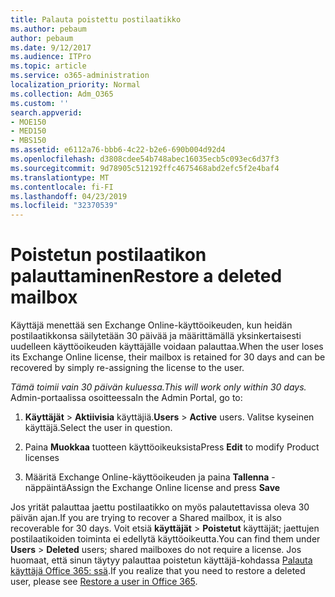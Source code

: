 ```yaml
---
title: Palauta poistettu postilaatikko
ms.author: pebaum
author: pebaum
ms.date: 9/12/2017
ms.audience: ITPro
ms.topic: article
ms.service: o365-administration
localization_priority: Normal
ms.collection: Adm_O365
ms.custom: ''
search.appverid:
- MOE150
- MED150
- MBS150
ms.assetid: e6112a76-bbb6-4c22-b2e6-690b004d92d4
ms.openlocfilehash: d3808cdee54b748abec16035ecb5c093ec6d37f3
ms.sourcegitcommit: 9d78905c512192ffc4675468abd2efc5f2e4baf4
ms.translationtype: MT
ms.contentlocale: fi-FI
ms.lasthandoff: 04/23/2019
ms.locfileid: "32370539"
---
```

# <a name="restore-a-deleted-mailbox"></a><span data-ttu-id="77c73-102">Poistetun postilaatikon palauttaminen</span><span class="sxs-lookup"><span data-stu-id="77c73-102">Restore a deleted mailbox</span></span>

<span data-ttu-id="77c73-103">Käyttäjä menettää sen Exchange Online-käyttöoikeuden, kun heidän postilaatikkonsa säilytetään 30 päivää ja määrittämällä yksinkertaisesti uudelleen käyttöoikeuden käyttäjälle voidaan palauttaa.</span><span class="sxs-lookup"><span data-stu-id="77c73-103">When the user loses its Exchange Online license, their mailbox is retained for 30 days and can be recovered by simply re-assigning the license to the user.</span></span>
  
 <span data-ttu-id="77c73-104">*Tämä toimii vain 30 päivän kuluessa.*</span><span class="sxs-lookup"><span data-stu-id="77c73-104">*This will work only within 30 days.*</span></span>  <span data-ttu-id="77c73-105">Admin-portaalissa osoitteessa</span><span class="sxs-lookup"><span data-stu-id="77c73-105">In the Admin Portal, go to:</span></span> 
  
1. <span data-ttu-id="77c73-106">**Käyttäjät** \> **Aktiivisia** käyttäjiä.</span><span class="sxs-lookup"><span data-stu-id="77c73-106">**Users** \> **Active** users.</span></span> <span data-ttu-id="77c73-107">Valitse kyseinen käyttäjä.</span><span class="sxs-lookup"><span data-stu-id="77c73-107">Select the user in question.</span></span> 
    
2. <span data-ttu-id="77c73-108">Paina **Muokkaa** tuotteen käyttöoikeuksista</span><span class="sxs-lookup"><span data-stu-id="77c73-108">Press **Edit** to modify Product licenses</span></span> 
    
3. <span data-ttu-id="77c73-109">Määritä Exchange Online-käyttöoikeuden ja paina **Tallenna** -näppäintä</span><span class="sxs-lookup"><span data-stu-id="77c73-109">Assign the Exchange Online license and press **Save**</span></span>
    
<span data-ttu-id="77c73-110">Jos yrität palauttaa jaettu postilaatikko on myös palautettavissa oleva 30 päivän ajan.</span><span class="sxs-lookup"><span data-stu-id="77c73-110">If you are trying to recover a Shared mailbox, it is also recoverable for 30 days.</span></span> <span data-ttu-id="77c73-111">Voit etsiä **käyttäjät** \> **Poistetut** käyttäjät; jaettujen postilaatikoiden toiminta ei edellytä käyttöoikeutta.</span><span class="sxs-lookup"><span data-stu-id="77c73-111">You can find them under **Users** \> **Deleted** users; shared mailboxes do not require a license.</span></span> <span data-ttu-id="77c73-112">Jos huomaat, että sinun täytyy palauttaa poistetun käyttäjä-kohdassa [Palauta käyttäjä Office 365: ssä](https://docs.microsoft.com/en-us/office365/admin/add-users/restore-user).</span><span class="sxs-lookup"><span data-stu-id="77c73-112">If you realize that you need to restore a deleted user, please see [Restore a user in Office 365](https://docs.microsoft.com/en-us/office365/admin/add-users/restore-user).</span></span>
  

